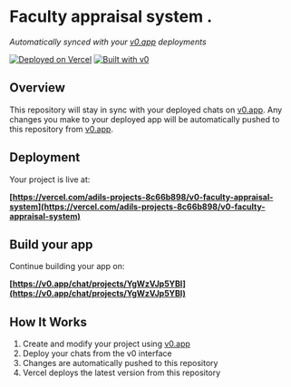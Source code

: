 # Faculty appraisal system .

*Automatically synced with your [v0.app](https://v0.app) deployments*

[![Deployed on Vercel](https://img.shields.io/badge/Deployed%20on-Vercel-black?style=for-the-badge&logo=vercel)](https://vercel.com/adils-projects-8c66b898/v0-faculty-appraisal-system)
[![Built with v0](https://img.shields.io/badge/Built%20with-v0.app-black?style=for-the-badge)](https://v0.app/chat/projects/YgWzVJp5YBl)

## Overview

This repository will stay in sync with your deployed chats on [v0.app](https://v0.app).
Any changes you make to your deployed app will be automatically pushed to this repository from [v0.app](https://v0.app).

## Deployment

Your project is live at:

**[https://vercel.com/adils-projects-8c66b898/v0-faculty-appraisal-system](https://vercel.com/adils-projects-8c66b898/v0-faculty-appraisal-system)**

## Build your app

Continue building your app on:

**[https://v0.app/chat/projects/YgWzVJp5YBl](https://v0.app/chat/projects/YgWzVJp5YBl)**

## How It Works

1. Create and modify your project using [v0.app](https://v0.app)
2. Deploy your chats from the v0 interface
3. Changes are automatically pushed to this repository
4. Vercel deploys the latest version from this repository

